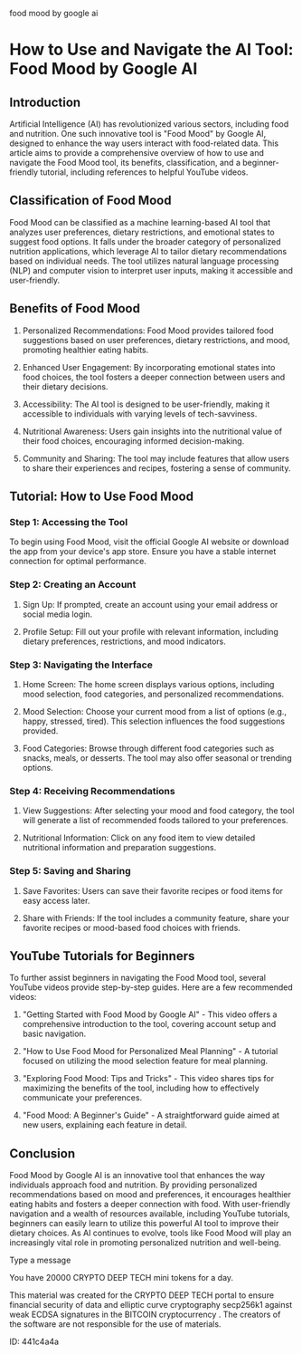 food mood by google ai
# How to Use and Navigate the AI Tool: Food Mood by Google AI



## Introduction



Artificial Intelligence (AI) has revolutionized various sectors, including food and nutrition. One such innovative tool is "Food Mood" by Google AI, designed to enhance the way users interact with food-related data. This article aims to provide a comprehensive overview of how to use and navigate the Food Mood tool, its benefits, classification, and a beginner-friendly tutorial, including references to helpful YouTube videos.



## Classification of Food Mood



Food Mood can be classified as a machine learning-based AI tool that analyzes user preferences, dietary restrictions, and emotional states to suggest food options. It falls under the broader category of personalized nutrition applications, which leverage AI to tailor dietary recommendations based on individual needs. The tool utilizes natural language processing (NLP) and computer vision to interpret user inputs, making it accessible and user-friendly.



## Benefits of Food Mood



1. Personalized Recommendations: Food Mood provides tailored food suggestions based on user preferences, dietary restrictions, and mood, promoting healthier eating habits.



2. Enhanced User Engagement: By incorporating emotional states into food choices, the tool fosters a deeper connection between users and their dietary decisions.



3. Accessibility: The AI tool is designed to be user-friendly, making it accessible to individuals with varying levels of tech-savviness.



4. Nutritional Awareness: Users gain insights into the nutritional value of their food choices, encouraging informed decision-making.



5. Community and Sharing: The tool may include features that allow users to share their experiences and recipes, fostering a sense of community.



## Tutorial: How to Use Food Mood



### Step 1: Accessing the Tool



To begin using Food Mood, visit the official Google AI website or download the app from your device's app store. Ensure you have a stable internet connection for optimal performance.



### Step 2: Creating an Account



1. Sign Up: If prompted, create an account using your email address or social media login.

2. Profile Setup: Fill out your profile with relevant information, including dietary preferences, restrictions, and mood indicators.



### Step 3: Navigating the Interface



1. Home Screen: The home screen displays various options, including mood selection, food categories, and personalized recommendations.

2. Mood Selection: Choose your current mood from a list of options (e.g., happy, stressed, tired). This selection influences the food suggestions provided.

3. Food Categories: Browse through different food categories such as snacks, meals, or desserts. The tool may also offer seasonal or trending options.



### Step 4: Receiving Recommendations



1. View Suggestions: After selecting your mood and food category, the tool will generate a list of recommended foods tailored to your preferences.

2. Nutritional Information: Click on any food item to view detailed nutritional information and preparation suggestions.



### Step 5: Saving and Sharing



1. Save Favorites: Users can save their favorite recipes or food items for easy access later.

2. Share with Friends: If the tool includes a community feature, share your favorite recipes or mood-based food choices with friends.



## YouTube Tutorials for Beginners



To further assist beginners in navigating the Food Mood tool, several YouTube videos provide step-by-step guides. Here are a few recommended videos:



1. "Getting Started with Food Mood by Google AI" - This video offers a comprehensive introduction to the tool, covering account setup and basic navigation.



2. "How to Use Food Mood for Personalized Meal Planning" - A tutorial focused on utilizing the mood selection feature for meal planning.



3. "Exploring Food Mood: Tips and Tricks" - This video shares tips for maximizing the benefits of the tool, including how to effectively communicate your preferences.



4. "Food Mood: A Beginner's Guide" - A straightforward guide aimed at new users, explaining each feature in detail.



## Conclusion



Food Mood by Google AI is an innovative tool that enhances the way individuals approach food and nutrition. By providing personalized recommendations based on mood and preferences, it encourages healthier eating habits and fosters a deeper connection with food. With user-friendly navigation and a wealth of resources available, including YouTube tutorials, beginners can easily learn to utilize this powerful AI tool to improve their dietary choices. As AI continues to evolve, tools like Food Mood will play an increasingly vital role in promoting personalized nutrition and well-being.



Type a message

You have 20000 CRYPTO DEEP TECH mini tokens for a day.


This material was created for the  CRYPTO DEEP TECH portal  to ensure financial security of data and elliptic curve cryptography  secp256k1 against weak ECDSA  signatures   in the  BITCOIN cryptocurrency . The creators of the software are not responsible for the use of materials.

 ID: 441c4a4a
